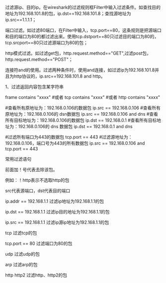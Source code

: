 过滤源ip、目的ip。在wireshark的过滤规则框Filter中输入过滤条件。如查找目的地址为192.168.101.8的包，ip.dst==192.168.101.8；查找源地址为ip.src==1.1.1.1；


端口过滤。如过滤80端口，在Filter中输入，tcp.port==80，这条规则是把源端口和目的端口为80的都过滤出来。使用tcp.dstport==80只过滤目的端口为80的，tcp.srcport==80只过滤源端口为80的包；


http模式过滤。如过滤get包，http.request.method=="GET",过滤post包，http.request.method=="POST"；


连接符and的使用。过滤两种条件时，使用and连接，如过滤ip为192.168.101.8并且为http协议的，ip.src==192.168.101.8 and http。


1、过滤返回内容包含某字符串

frame contains "xxxx"
#或者
tcp contains "xxxx"
#或者
http contains "xxxx"

#查看所有原地址为：192.168.0.106的数据包
ip.src == 192.168.0.106
#查看所有原地址为：192.168.0.106的 dsn数据包
ip.src == 192.168.0.106 and dns
#查看所有目标地址为：192.168.0.106的数据包
ip.dst == 192.168.0.1
#查看所有目标地址为：192.168.0.106的 dns 数据包
ip.dst == 192.168.0.1 and dns


#过滤所有端口为443的数据包
tcp.port == 443
#过滤源地址为：192.168.0.106，端口号为443的所有数据包
ip.src == 192.168.0.106 and tcp.port == 443


常用过滤语句

前面加！号代表去除该包。

例如：！http表示不选取http的包

src代表源端口，dst代表目的端口

ip.addr == 192.168.1.1 过滤ip地址为192.168.1.1的包

ip.dst == 192.168.1.1 过滤ip目的地址为192.168.1.1的包

ip.src == 192.168.1.1 过滤ip源ip地址为192.168.1.1的包

tcp  过滤tcp的包

tcp.port == 80 过滤端口为80的包

udp 过滤udp的包

arp 过滤arp的包

http http2 过滤http、http2的包

